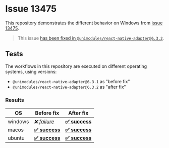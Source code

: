 # Issue 13475

This repository demonstrates the different behavior on Windows from [issue 13475](https://github.com/expo/expo/issues/13475).

> This issue [has been fixed in `@unimodules/react-native-adapter@6.3.2`](https://github.com/expo/expo/pull/13494).

## Tests

The workflows in this repository are executed on different operating systems, using versions:

- `@unimodules/react-native-adapter@6.3.1` as "before fix"
- `@unimodules/react-native-adapter@6.3.2` as "after fix"

### Results

| OS      | Before fix                                                                             | After fix                                                                              |
| ------- | -------------------------------------------------------------------------------------- | -------------------------------------------------------------------------------------- |
| windows | [_❌ failure_](https://github.com/byCedric/expo-issue-13475/actions/runs/1005486985)   | [**✅ success**](https://github.com/byCedric/expo-issue-13475/actions/runs/1005487764) |
| macos   | [**✅ success**](https://github.com/byCedric/expo-issue-13475/actions/runs/1005487190) | [**✅ success**](https://github.com/byCedric/expo-issue-13475/actions/runs/1005487952) |
| ubuntu  | [**✅ success**](https://github.com/byCedric/expo-issue-13475/actions/runs/1005487424) | [**✅ success**](https://github.com/byCedric/expo-issue-13475/actions/runs/1005488183) |
